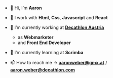 - 👋 Hi, I’m **Aaron**

- 👀 I work with **Html**, **Css**, **Javascript** and **React**

- :blue_heart: I’m currently working at [**Decathlon Austria**](http://www.decathlon.at/ "Decathlon Austria")
  - as **Webmarketer**
  - and **Front End Developer**

- 🌱 I’m currently learning at **Scrimba**

- 📫 How to reach me -> **aaronweber@gmx.at** / **aaron.weber@decathlon.com**

<!---
AaronWeber90/AaronWeber90 is a ✨ special ✨ repository because its `README.md` (this file) appears on your GitHub profile.
You can click the Preview link to take a look at your changes.
--->
